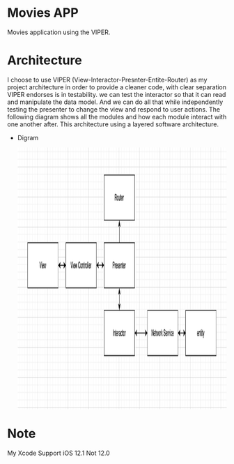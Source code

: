 # Movies APP
Movies application using the VIPER.
# Architecture
I choose to use VIPER (View-Interactor-Presnter-Entite-Router) as my project architecture in order to provide a cleaner code, with clear separation VIPER endorses is in testability. we can test the interactor so that it can read and manipulate the data model. And we can do all that while independently testing the presenter to change the view and respond to user actions. The following diagram shows all the modules and how each module interact with one another after. 
This architecture using a layered software architecture.

* Digram 

  <img align="center" width="1000" height="600" img src="digram.png">
  
  
# Note
My Xcode Support iOS 12.1 Not 12.0


